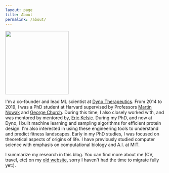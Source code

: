```yaml
---
layout: page
title: About
permalink: /about/
---
```


<img src="{{ site.url }}/images/me.jpg" width="200">


I'm a co-founder and lead ML scientist at [Dyno Therapeutics](http://www.dynotx.com). From 2014 to 2019, I was a PhD student at Harvard supervised by Professors [Martin Nowak](http://ped.fas.harvard.edu/martin_nowak) and [George Church](http://arep.med.harvard.edu/). During this time, I also closely worked with, and was mentored by mentored by, [Eric Kelsic](https://www.linkedin.com/in/kelsic). During my PhD, and now at Dyno, I built machine learning and sampling algorithms for efficient protein design.  I'm also interested in using these engineering tools to understand and predict fitness landscapes. Early in my PhD studies, I was focused on theoretical aspects of origins of life. I have previously studied computer science with emphasis on computational biology and A.I. at MIT. 

I summarize my research in this blog. You can find more about me (CV, travel, etc) on my [old website](http://www.samsinai.com), sorry I haven't had the time to migrate fully yet:).

